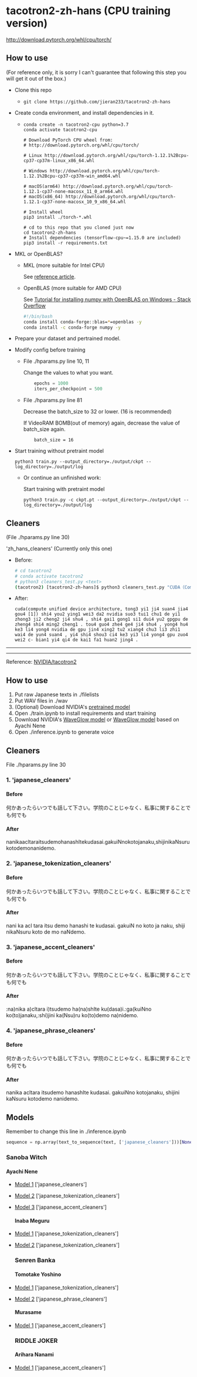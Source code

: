 # tacotron2-zh-hans (CPU training version)

http://download.pytorch.org/whl/cpu/torch/

## How to use

(For reference only, it is sorry I can't guarantee that following this step you will get it out of the box.)

- Clone this repo
  
  - ```
    git clone https://github.com/jieran233/tacotron2-zh-hans
    ```

- Create conda environment, and install dependencies in it.
  
  - ```
    conda create -n tacotron2-cpu python=3.7
    conda activate tacotron2-cpu
    ```
    
    ```
    # Download PyTorch CPU wheel from:
    # http://download.pytorch.org/whl/cpu/torch/
    
    # Linux http://download.pytorch.org/whl/cpu/torch-1.12.1%2Bcpu-cp37-cp37m-linux_x86_64.whl
    
    # Windows http://download.pytorch.org/whl/cpu/torch-1.12.1%2Bcpu-cp37-cp37m-win_amd64.whl
    
    # macOS(arm64) http://download.pytorch.org/whl/cpu/torch-1.12.1-cp37-none-macosx_11_0_arm64.whl
    # macOS(x86_64) http://download.pytorch.org/whl/cpu/torch-1.12.1-cp37-none-macosx_10_9_x86_64.whl
    
    # Install wheel
    pip3 install ./torch-*.whl
    ```
    
    ```
    # cd to this repo that you cloned just now
    cd tacotron2-zh-hans
    # Install dependencies (tensorflow-cpu~=1.15.0 are included)
    pip3 install -r requirements.txt
    ```

- MKL or OpenBLAS?
  
  - MKL (more suitable for Intel CPU)
    
    See [reference article](https://www.autodl.com/docs/perf/#numpy).
  
  - OpenBLAS (more suitable for AMD CPU)
    
    See [Tutorial for installing numpy with OpenBLAS on Windows - Stack Overflow](https://stackoverflow.com/a/67954011/16719590)
    
    ```bash
    #!/bin/bash
    conda install conda-forge::blas=*=openblas -y
    conda install -c conda-forge numpy -y
    ```

- Prepare your dataset and pertrained model.

- Modify config before training
  
  - File ./hparams.py line 10, 11
    
    Change the values to what you want.
    
    ```python
        epochs = 1000
        iters_per_checkpoint = 500
    ```
  
  - File ./hparams.py line 81
    
    Decrease the batch_size to 32 or lower. (16 is recommended)
    
    If VideoRAM BOMB(out of memory) again, decrease the value of batch_size again.
    
    ```
        batch_size = 16
    ```

- Start training without pretraint model
  
  ```
  python3 train.py --output_directory=./output/ckpt --log_directory=./output/log
  ```
  
  - Or continue an unfinished work:
    
    Start training with pretraint model
    
    ```
    python3 train.py -c ckpt.pt --output_directory=./output/ckpt --log_directory=./output/log
    ```

## Cleaners

(File ./hparams.py line 30)

'zh_hans_cleaners' (Currently only this one)

- Before:
  
  ```bash
  # cd tacotron2
  # conda activate tacotron2
  # python3 cleaners_test.py <text>
  (tacotron2) [tacotron2-zh-hans]$ python3 cleaners_test.py "CUDA（Compute Unified Device Architecture，统一计算架构[1]）是由英伟达NVIDIA所推出的一种集成技术，是该公司IA的GPU进行图像处理之外的运算，亦是首次可以利用GPU作为C-编译器的开发环境。"
  ```

- After:
  
  ```
  cuda(compute unified device architecture, tong3 yi1 ji4 suan4 jia4 gou4 [1]) shi4 you2 ying1 wei3 da2 nvidia suo3 tui1 chu1 de yi1 zhong3 ji2 cheng2 ji4 shu4 , shi4 gai1 gong1 si1 dui4 yu2 gpgpu de zheng4 shi4 ming2 cheng1 . tou4 guo4 zhe4 ge4 ji4 shu4 , yong4 hu4 ke3 li4 yong4 nvidia de gpu jin4 xing2 tu2 xiang4 chu3 li3 zhi1 wai4 de yun4 suan4 , yi4 shi4 shou3 ci4 ke3 yi3 li4 yong4 gpu zuo4 wei2 c- bian1 yi4 qi4 de kai1 fa1 huan2 jing4 .
  ```

---

---

Reference: [NVIDIA/tacotron2](https://github.com/NVIDIA/tacotron2)

## How to use

1. Put raw Japanese texts in ./filelists
2. Put WAV files in ./wav
3. (Optional) Download NVIDIA's [pretrained model](https://drive.google.com/file/d/1c5ZTuT7J08wLUoVZ2KkUs_VdZuJ86ZqA/view?usp=sharing)
4. Open ./train.ipynb to install requirements and start training
5. Download NVIDIA's [WaveGlow model](https://drive.google.com/open?id=1rpK8CzAAirq9sWZhe9nlfvxMF1dRgFbF) or [WaveGlow model](https://sjtueducn-my.sharepoint.com/:u:/g/personal/cjang_cjengh_sjtu_edu_cn/EbyZnGnCJclGl5q_M3KGWTUBq4IIqSLiGznFdqHbv3WM5A?e=8c2aWE) based on Ayachi Nene
6. Open ./inference.ipynb to generate voice

## Cleaners

File ./hparams.py line 30

### 1. 'japanese_cleaners'

#### Before

何かあったらいつでも話して下さい。学院のことじゃなく、私事に関することでも何でも

#### After

nanikaacltaraitsudemohanashItekudasai.gakuiNnokotojanaku,shijinikaNsurukotodemonanidemo.

### 2. 'japanese_tokenization_cleaners'

#### Before

何かあったらいつでも話して下さい。学院のことじゃなく、私事に関することでも何でも

#### After

nani ka acl tara itsu demo hanashi te kudasai. gakuiN no koto ja naku, shiji nikaNsuru koto de mo naNdemo.

### 3. 'japanese_accent_cleaners'

#### Before

何かあったらいつでも話して下さい。学院のことじゃなく、私事に関することでも何でも

#### After

:na)nika a)cltara i)tsudemo ha(na)shIte ku(dasa)i.:ga(kuiNno ko(to)janaku,:shi)jini ka(Nsu)ru ko(to)demo na)nidemo.

### 4. 'japanese_phrase_cleaners'

#### Before

何かあったらいつでも話して下さい。学院のことじゃなく、私事に関することでも何でも

#### After

nanika acltara itsudemo hanashIte kudasai. gakuiNno kotojanaku, shijini kaNsuru kotodemo nanidemo.

## Models

Remember to change this line in ./inference.ipynb

```python
sequence = np.array(text_to_sequence(text, ['japanese_cleaners']))[None, :]
```

### Sanoba Witch

#### Ayachi Nene

* [Model 1](https://sjtueducn-my.sharepoint.com/:u:/g/personal/cjang_cjengh_sjtu_edu_cn/ESltqOvyK3ZPsLMQwpv5FH0BoX8slLVsz3eUKwHHKkg9ww?e=vc5fdd) ['japanese_cleaners']

* [Model 2](https://sjtueducn-my.sharepoint.com/:u:/g/personal/cjang_cjengh_sjtu_edu_cn/ETNLDYH_ZRpMmNR0VGALhNQB5-LiJOqTaWQz8tXtbvCV-g?e=7nf2Ec) ['japanese_tokenization_cleaners']

* [Model 3](https://sjtueducn-my.sharepoint.com/:u:/g/personal/cjang_cjengh_sjtu_edu_cn/Eb0WROtOsYBInTmQQZHf36IBSXmyVd4JiCF7OnQjOZkjGg?e=qbbsv4) ['japanese_accent_cleaners']
  
  #### Inaba Meguru

* [Model 1](https://sjtueducn-my.sharepoint.com/:u:/g/personal/cjang_cjengh_sjtu_edu_cn/Ed29Owd-E1NKstl_EFGZFVABe-F-a65jSAefeW_uEQuWxw?e=J628nT) ['japanese_tokenization_cleaners']

* [Model 2](https://sjtueducn-my.sharepoint.com/:u:/g/personal/cjang_cjengh_sjtu_edu_cn/ER8C2tiu4-RPi_MtQ3TCuTkBVRvO1MgJOPAKpAUD4ZLiow?e=ktT81t) ['japanese_tokenization_cleaners']
  
  ### Senren Banka
  
  #### Tomotake Yoshino

* [Model 1](https://sjtueducn-my.sharepoint.com/:u:/g/personal/cjang_cjengh_sjtu_edu_cn/EdfFetSH3tpMr7nkiqAKzwEBXjuCRICcvgUortEvE4pdjw?e=UyvkyI) ['japanese_tokenization_cleaners']

* [Model 2](https://sjtueducn-my.sharepoint.com/:u:/g/personal/cjang_cjengh_sjtu_edu_cn/EeE4h5teC5xKms1VRnaNiW8BuqslFeR8VW7bCk7SWh2r8w?e=qADqbu) ['japanese_phrase_cleaners']
  
  #### Murasame

* [Model 1](https://sjtueducn-my.sharepoint.com/:u:/g/personal/cjang_cjengh_sjtu_edu_cn/EVXUY5tNA4JOqsVL7of8GrEB4WFPrcZPRWX0MP_7G0RXfg?e=5wzBlw) ['japanese_accent_cleaners']
  
  ### RIDDLE JOKER
  
  #### Arihara Nanami

* [Model 1](https://sjtueducn-my.sharepoint.com/:u:/g/personal/cjang_cjengh_sjtu_edu_cn/EdxWxcjx5XdAncOdoTjtyK0BUvrigdcBb2LPmzL48q4smw?e=OlAU66) ['japanese_accent_cleaners']
